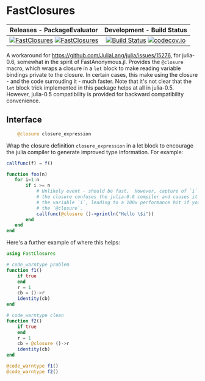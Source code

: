 # FastClosures

| **Releases - PackageEvaluator**                                                                            | **Development - Build Status**                                                                                |
|:-----------------------------------------------------------------------------------------------:|:-----------------------------------------------------------------------------------------------:|
| [![FastClosures](http://pkg.julialang.org/badges/FastClosures_0.5.svg)](http://pkg.julialang.org/detail/FastClosures)    [![FastClosures](http://pkg.julialang.org/badges/FastClosures_0.6.svg)](http://pkg.julialang.org/detail/FastClosures) | [![Build Status](https://travis-ci.org/c42f/FastClosures.jl.svg?branch=master)](https://travis-ci.org/c42f/FastClosures.jl)   [![codecov.io](http://codecov.io/github/c42f/FastClosures.jl/coverage.svg?branch=master)](http://codecov.io/github/c42f/FastClosures.jl?branch=master) |


A workaround for https://github.com/JuliaLang/julia/issues/15276, for julia-0.6,
somewhat in the spirit of FastAnonymous.jl.  Provides the `@closure` macro,
which wraps a closure in a `let` block to make reading variable bindings private
to the closure.  In certain cases, this make using the closure - and the code
surrouding it - much faster.  Note that it's not clear that the `let` block
trick implemented in this package helps at all in julia-0.5.  However, julia-0.5
compatibility is provided for backward compatibility convenience.

## Interface

```julia
    @closure closure_expression
```

Wrap the closure definition `closure_expression` in a let block to encourage
the julia compiler to generate improved type information.  For example:

```julia
callfunc(f) = f()

function foo(n)
   for i=1:n
       if i >= n
           # Unlikely event - should be fast.  However, capture of `i` inside
           # the closure confuses the julia-0.6 compiler and causes it to box
           # the variable `i`, leading to a 100x performance hit if you remove
           # the `@closure`.
           callfunc(@closure ()->println("Hello \$i"))
       end
   end
end
```


Here's a further example of where this helps:

```julia
using FastClosures

# code_warntype problem
function f1()
    if true
    end
    r = 1
    cb = ()->r
    identity(cb)
end

# code_warntype clean
function f2()
    if true
    end
    r = 1
    cb = @closure ()->r
    identity(cb)
end

@code_warntype f1()
@code_warntype f2()
```

